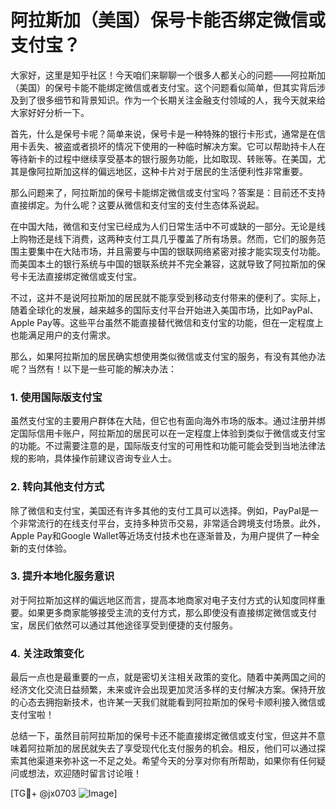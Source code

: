 # 阿拉斯加（美国）保号卡能否绑定微信或支付宝？

大家好，这里是知乎社区！今天咱们来聊聊一个很多人都关心的问题——阿拉斯加（美国）的保号卡能不能绑定微信或者支付宝。这个问题看似简单，但其实背后涉及到了很多细节和背景知识。作为一个长期关注金融支付领域的人，我今天就来给大家好好分析一下。

首先，什么是保号卡呢？简单来说，保号卡是一种特殊的银行卡形式，通常是在信用卡丢失、被盗或者损坏的情况下使用的一种临时解决方案。它可以帮助持卡人在等待新卡的过程中继续享受基本的银行服务功能，比如取现、转账等。在美国，尤其是像阿拉斯加这样的偏远地区，这种卡片对于居民的生活便利性非常重要。

那么问题来了，阿拉斯加的保号卡能绑定微信或支付宝吗？答案是：目前还不支持直接绑定。为什么呢？这要从微信和支付宝的支付生态体系说起。

在中国大陆，微信和支付宝已经成为人们日常生活中不可或缺的一部分。无论是线上购物还是线下消费，这两种支付工具几乎覆盖了所有场景。然而，它们的服务范围主要集中在大陆市场，并且需要与中国的银联网络紧密对接才能实现支付功能。而美国本土的银行系统与中国的银联系统并不完全兼容，这就导致了阿拉斯加的保号卡无法直接绑定微信或支付宝。

不过，这并不是说阿拉斯加的居民就不能享受到移动支付带来的便利了。实际上，随着全球化的发展，越来越多的国际支付平台开始进入美国市场，比如PayPal、Apple Pay等。这些平台虽然不能直接替代微信和支付宝的功能，但在一定程度上也能满足用户的支付需求。

那么，如果阿拉斯加的居民确实想使用类似微信或支付宝的服务，有没有其他办法呢？当然有！以下是一些可能的解决办法：

### 1. 使用国际版支付宝
虽然支付宝的主要用户群体在大陆，但它也有面向海外市场的版本。通过注册并绑定国际信用卡账户，阿拉斯加的居民可以在一定程度上体验到类似于微信或支付宝的功能。不过需要注意的是，国际版支付宝的可用性和功能可能会受到当地法律法规的影响，具体操作前建议咨询专业人士。

### 2. 转向其他支付方式
除了微信和支付宝，美国还有许多其他的支付工具可以选择。例如，PayPal是一个非常流行的在线支付平台，支持多种货币交易，非常适合跨境支付场景。此外，Apple Pay和Google Wallet等近场支付技术也在逐渐普及，为用户提供了一种全新的支付体验。

### 3. 提升本地化服务意识
对于阿拉斯加这样的偏远地区而言，提高本地商家对电子支付方式的认知度同样重要。如果更多商家能够接受主流的支付方式，那么即使没有直接绑定微信或支付宝，居民们依然可以通过其他途径享受到便捷的支付服务。

### 4. 关注政策变化
最后一点也是最重要的一点，就是密切关注相关政策的变化。随着中美两国之间的经济文化交流日益频繁，未来或许会出现更加灵活多样的支付解决方案。保持开放的心态去拥抱新技术，也许某一天我们就能看到阿拉斯加的保号卡顺利接入微信或支付宝啦！

总结一下，虽然目前阿拉斯加的保号卡还不能直接绑定微信或支付宝，但这并不意味着阿拉斯加的居民就失去了享受现代化支付服务的机会。相反，他们可以通过探索其他渠道来弥补这一不足之处。希望今天的分享对你有所帮助，如果你有任何疑问或想法，欢迎随时留言讨论哦！

[TG💪+ @jx0703 ![Image](https://github.com/user-attachments/assets/dbca1d08-cadb-493c-b0ec-ad6f7a83f270)]
